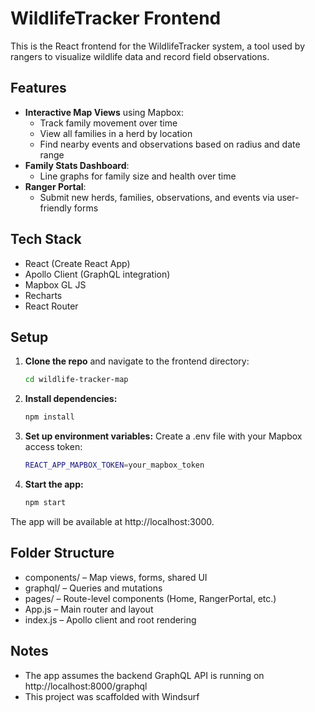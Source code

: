 # WildlifeTracker Frontend

This is the React frontend for the WildlifeTracker system, a tool used by rangers to visualize wildlife data and record field observations.

## Features

- **Interactive Map Views** using Mapbox:
  - Track family movement over time
  - View all families in a herd by location
  - Find nearby events and observations based on radius and date range
- **Family Stats Dashboard**:
  - Line graphs for family size and health over time
- **Ranger Portal**:
  - Submit new herds, families, observations, and events via user-friendly forms

## Tech Stack

- React (Create React App)
- Apollo Client (GraphQL integration)
- Mapbox GL JS
- Recharts
- React Router

## Setup

1. **Clone the repo** and navigate to the frontend directory:
   ```bash
   cd wildlife-tracker-map

2. **Install dependencies:** 
   ```bash
   npm install

3. **Set up environment variables:** Create a .env file with your Mapbox access token:
   ```bash  
   REACT_APP_MAPBOX_TOKEN=your_mapbox_token

4. **Start the app:**
   ```bash
   npm start

The app will be available at http://localhost:3000.

## Folder Structure
- components/ – Map views, forms, shared UI
- graphql/ – Queries and mutations
- pages/ – Route-level components (Home, RangerPortal, etc.)
- App.js – Main router and layout
- index.js – Apollo client and root rendering
   

## Notes
- The app assumes the backend GraphQL API is running on http://localhost:8000/graphql
- This project was scaffolded with Windsurf
